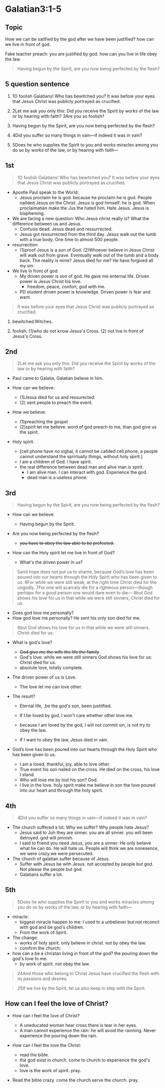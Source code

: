 # Galatian3:1-5

## Topic

How we can be satified by the god after we have been justified? how can we live in front of god.

Fake teacher preach: you are justified by god. how can you live in life obey the law.

> Having begun by the Spirit, are you now being perfected by the flesh? 

## 5 question sentence

1. 1O foolish Galatians! Who has bewitched you? It was before your eyes that Jesus Christ was publicly portrayed as crucified. 

2. 2Let me ask you only this: Did you receive the Spirit by works of the law or by hearing with faith? 3Are you so foolish? 
3. Having begun by the Spirit, are you now being perfected by the flesh? 
4. 4Did you suffer so many things in vain—if indeed it was in vain? 
5. 5Does he who supplies the Spirit to you and works miracles among you do so by works of the law, or by hearing with faith— 

## 1st

> 1O foolish Galatians! Who has bewitched you? It was before your eyes that Jesus Christ was publicly portrayed as crucified. 

- Apostle Paul speak to the World: 
  - Jesus proclaim he is god. because he proclaim he is god. People nailded Jesus on the Christ. Jesus is god himself: he is god. When proclaimatian make the Jus the hated him. Hate Jesus. Jesus is blapheming.
- We are facing a new question: Who Jesus christ really is? What the difference between us and Jesus.
  - Confusis dead. Jesus dead and ressurrected.
  -  Jesus got ressurrected from the third day. Jesus walk out the tumb with a  true body. One time to almost 500 people. 
- resurrection:
  - (1)proof Jesus is a son of God. (2)Whoever believe in Jesus Christ will walk out from grave. Eventually walk out of the tumb and a body back. The reality is mine? Jesus died for me? He have forgived all my sin.
- We live in front of god. 
  - My driven power is son of god. He gave me enternal life. Driven power is Jesus Christ his love.
    - freedom, peace, confort, god with me.
  - PD student driven power is knowledge. Driven power is fear and want.

>  It was before your eyes that Jesus Christ was publicly portrayed as crucified. 

1. bewitched:Witches.

2. foolish: (1)who do not know Jesus's Cross. (2) not live in front of Jesus's Cross.

## 2nd

> 2Let me ask you only this: Did you receive the Spirit by works of the law or by hearing with faith? 

- Paul came to Galatia, Galatian believe in him.

- How can we believe:
  - (1)Jesus died for us and ressurected.
  - (2) sent people to preach the event.
- How we believe:
  - (1)preaching the  gospel 
  - (2)spirit let me believe. word of god preach to me, than god give us the spirit.
- Holy spirit. 
  - [cell phone have no sighal, it cannot be callded cell phone, a people cannot understand the sprirtually things, without holy spirit.]
  - I am a children of God. I have spirit.
  - the real difference between dead man and alive man is spirit.
    - I am alive man. I can interact with god. Experience the god.
    - dead man is a useless phone.

## 3rd

> Having begun by the Spirit, are you now being perfected by the flesh? 

- How can we believe: 
  - Having begun by the Spirit.

- Are you now being perfected by the flesh?  
  - ~~you have to obey the law able to be prefected.~~

- How can the Holy spirit let me live in front of God?
  - What's the driven power in us?

> 5and hope does not put us to shame, because God’s love has been poured into our hearts through the Holy Spirit who has been given to us. 6For while we were still weak, at the right time Christ died for the ungodly. 7For one will scarcely die for a righteous person—though perhaps for a good person one would dare even to die— 8but God shows his love for us in that while we were still sinners, Christ died for us.

- Does god love me personally? 
- How god love me personally? He sent his only son died for me.

> 8but God shows his love for us in that while we were still sinners, Christ died for us. 

- What is god's love?

  - ~~God give me the wife the life the family~~
  - God's love: while we were still sinners God shows his love for us: Christ died for us.
  - absolute love, totally complete.

- The driven power of us is Love.

  - The love let me can love other.

- The result? 

  - Eternal life, ,be the god's son, been justitfied.
  - If I be loved by god, I won't care whether other love me.

  - because I am loved by the god, I will not commit sin, is not try to obey the law.
  - If I want to obey the law, Jesus died in vain.

- God’s love has been poured into our hearts through the Holy Spirit who has been given to us.
  - I am a loved, thankful, joy, able to love other.
  - True event his son nailed on the cross. He died on the cross, his love I stand.
  - Who will love me by lost his son? God. 
  - I live in the love. holy spirit make me believe in son the love poured into our heart and through the holy spirit.

## 4th

> 4Did you suffer so many things in vain—if indeed it was in vain? 

- The church suffered a lot. Why we suffer? Why people hate Jesus?
  - Jesus said to Juh they are sinner. you are all sinner. you will been detroyed. god will pinnish.
  - I said to friend you need Jesus, you are a sinner: He only believe what he can do. He will hate us. People will think we are nonesence, we were crazy.we were persecuted.
- The church of galatian suffer because of Jesus. 
  - Suffer with Jesus be with Jesus. not accepted by people but god. Not please the people but god.
  - Galatians suffer a lot.

## 5th

> 5Does he who supplies the Spirit to you and works miracles among you do so by works of the law, or by hearing with faith— 

- miracle: 
  - biggest miracle happen to me: I used to a unbeliever but not reconcil with god and be god's children.
  - From the work of Spirit.
- The change:
  - works of holy spirit. only believe in christ. not by obey the law.
  - comfirm the church: 
- how can a be a christan living in front of the god? the pouring down the god's love to me.
  - by work of spirit. not obey the law.

> 24And those who belong to Christ Jesus have crucified the flesh with its passions and desires.

> 25If we live by the Spirit, let us also keep in step with the Spirit. 

## How can I feel the love of Christ?

- How can I feel the love of Christ?
  - A uneducated woman hear cross there is tear in her eyes.
  - A man cannot experience the rain: he will avoid the rainning. Never experience the pouring down the rain.
- How can I feel the love the Christ:
  - read the bible.
  - the god exist in church. come to church to experience the god's love.
  - love is the work of spirit. pray.

- Read the bible crazy. come the church serve the church. pray.